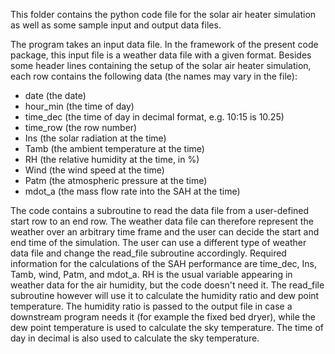 This folder contains the python code file for the solar air heater simulation as well as some sample input and output data files.

The program takes an input data file. In the framework of the present code package, this input file is a weather data file with a given format. Besides some header lines containing the setup of the solar air heater simulation, each row contains the following data (the names may vary in the file):

- date (the date)
- hour_min (the time of day)
- time_dec (the time of day in decimal format, e.g. 10:15 is 10.25)
- time_row (the row number)
- Ins (the solar radiation at the time)
- Tamb (the ambient temperature at the time)
- RH (the relative humidity at the time, in %)
- Wind (the wind speed at the time)
- Patm (the atmospheric pressure at the time)
- mdot_a (the mass flow rate into the SAH at the time)

The code contains a subroutine to read the data file from a user-defined start row to an end row. The weather data file can therefore represent the weather over an arbitrary time frame and the 
user can decide the start and end time of the simulation. The user can use a different type of weather data file and change the read_file subroutine accordingly.
Required information for the calculations of the SAH performance are time_dec, Ins, Tamb, wind, Patm, and mdot_a. RH is the usual variable appearing in weather data for the air humidity, but the code
doesn't need it. The read_file subroutine however will use it to calculate the humidity ratio and dew point temperature. The humidity ratio is passed to the output file in case a downstream
program needs it (for example the fixed bed dryer), while the dew point temperature is used to calculate the sky temperature. The time of day in decimal is also used to calculate the sky temperature.



